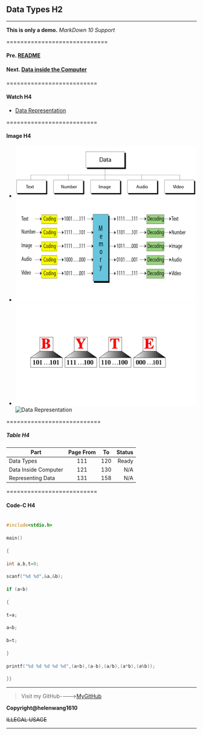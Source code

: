 ﻿﻿﻿﻿﻿﻿﻿﻿
## Data Types H2

-----------------------------------------------------------

**This is only a demo.**
*MarkDown 10 Support*

=============================
#### Pre. [README](README.md)

#### Next. [Data inside the Computer](DataInsideComputer.md)

==========================

#### **Watch** H4

* [Data Representation](https://www.youtube.com/watch?v=aETnrd5ivJ4)

==========================

#### **Image** H4
+ ![Data Types](DataTypes.gif)
+ ![Data Inside Computer](DataInsideComputer.bmp)
+ ![Representing Data](RepresentingData.jpg)
 ![Data Representation](https://images0.cnblogs.com/blog2015/104032/201506/091000359886825.gif)

===========================
##### **Table** H4

| Part | Page From | To | Status |
| - | :-: | :-: |-: |
| Data Types | 111| 120 | Ready |
| Data Inside Computer | 121 | 130 | N/A |
| Representing Data | 131 | 158 | N/A |

==========================
#### **Code-C** H4

```c

#include<stdio.h>

main()

{

int a,b,t=0;

scanf("%d %d",&a,&b);

if (a<b)

{

t=a;

a=b;

b=t;

}

printf("%d %d %d %d %d",(a+b),(a-b),(a/b),(a*b),(a%b));

}}
```


--------------------------------------------------------------------
>Visit my GitHub---->[MyGitHub](https://github.com/helenwang1610)

**Copyright@helenwang1610**

~~ILLEGAL USAGE~~



-----------------------------------------------------------













